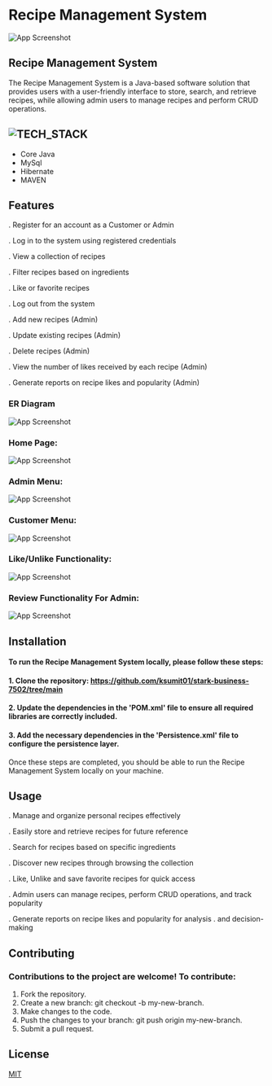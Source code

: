 # Recipe Management System



![App Screenshot](https://github.com/ksumit01/stark-business-7502/blob/main/Images/AnotherLogo.png?raw=true)

## Recipe Management System
The Recipe Management System is a Java-based software solution that provides users with a user-friendly interface to store, search, and retrieve recipes, while allowing admin users to manage recipes and perform CRUD operations.

## ![TECH_STACK](https://img.shields.io/badge/Tech_Stack-%231572B6.svg?style=for-the-badge)
- Core Java
- MySql
- Hibernate
- MAVEN



## Features

. Register for an account as a Customer or Admin

. Log in to the system using registered credentials

. View a collection of recipes

. Filter recipes based on ingredients

. Like or favorite recipes

. Log out from the system

. Add new recipes (Admin)

. Update existing recipes (Admin)

. Delete recipes (Admin)

. View the number of likes received by each recipe (Admin)

. Generate reports on recipe likes and popularity (Admin)



### ER Diagram

![App Screenshot](https://github.com/ksumit01/stark-business-7502/blob/main/Images/ER%20Diagram.png?raw=true)


### Home Page:
![App Screenshot](https://github.com/ksumit01/stark-business-7502/blob/main/Images/HomePage.png?raw=true)

### Admin Menu:

![App Screenshot](https://github.com/ksumit01/stark-business-7502/blob/main/Images/Admin%20Menu.png?raw=true)


### Customer Menu:
![App Screenshot](https://github.com/ksumit01/stark-business-7502/blob/main/Images/Customer%20Menu.png?raw=true)


### Like/Unlike Functionality:
![App Screenshot](https://github.com/ksumit01/stark-business-7502/blob/day_5/Images/Like%3AUnlike%20Functionality.png?raw=true)

### Review Functionality For Admin:
![App Screenshot](https://github.com/ksumit01/stark-business-7502/blob/main/Images/ReviewFunc.png?raw=true) 





## Installation

#### To run the Recipe Management System locally, please follow these steps:

#### 1. Clone the repository: https://github.com/ksumit01/stark-business-7502/tree/main
#### 2. Update the dependencies in the 'POM.xml' file to ensure all required libraries are correctly included.
#### 3. Add the necessary dependencies in the 'Persistence.xml' file to configure the persistence layer.

Once these steps are completed, you should be able to run the Recipe Management System locally on your machine.


    
## Usage



. Manage and organize personal recipes effectively

. Easily store and retrieve recipes for future reference

. Search for recipes based on specific ingredients

. Discover new recipes through browsing the collection

. Like, Unlike and save favorite recipes for quick access

. Admin users can manage recipes, perform CRUD operations, 
  and track popularity

. Generate reports on recipe likes and popularity for analysis 
. and decision-making

## Contributing

### Contributions to the project are welcome! To contribute:

1. Fork the repository.
2. Create a new branch: git checkout -b my-new-branch.
3. Make changes to the code.
4. Push the changes to your branch: git push origin my-new-branch.
5. Submit a pull request.



## License

[MIT](https://choosealicense.com/licenses/mit/)

